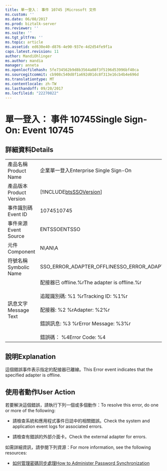 ```yaml
---
title: 單一登入： 事件 10745 |Microsoft 文件
ms.custom: ''
ms.date: 06/08/2017
ms.prod: biztalk-server
ms.reviewer: ''
ms.suite: ''
ms.tgt_pltfrm: ''
ms.topic: article
ms.assetid: ed630e40-d876-4e90-937e-4d2d54fe9f1a
caps.latest.revision: 11
author: MandiOhlinger
ms.author: mandia
manager: anneta
ms.openlocfilehash: 5fe734562b9d8b3564a08f3f5196d53996bf40ca
ms.sourcegitcommit: cb908c540d8f1a692d01dc8f313e16cb4b4e696d
ms.translationtype: MT
ms.contentlocale: zh-TW
ms.lasthandoff: 09/20/2017
ms.locfileid: "22270822"
---
```

# <a name="single-sign-on-event-10745"></a><span data-ttu-id="2068a-102">單一登入： 事件 10745</span><span class="sxs-lookup"><span data-stu-id="2068a-102">Single Sign-On: Event 10745</span></span>
## <a name="details"></a><span data-ttu-id="2068a-103">詳細資料</span><span class="sxs-lookup"><span data-stu-id="2068a-103">Details</span></span>  
  
|||  
|-|-|  
|<span data-ttu-id="2068a-104">產品名稱</span><span class="sxs-lookup"><span data-stu-id="2068a-104">Product Name</span></span>|<span data-ttu-id="2068a-105">企業單一登入</span><span class="sxs-lookup"><span data-stu-id="2068a-105">Enterprise Single Sign-On</span></span>|  
|<span data-ttu-id="2068a-106">產品版本</span><span class="sxs-lookup"><span data-stu-id="2068a-106">Product Version</span></span>|[!INCLUDE[btsSSOVersion](../includes/btsssoversion-md.md)]|  
|<span data-ttu-id="2068a-107">事件識別碼</span><span class="sxs-lookup"><span data-stu-id="2068a-107">Event ID</span></span>|<span data-ttu-id="2068a-108">10745</span><span class="sxs-lookup"><span data-stu-id="2068a-108">10745</span></span>|  
|<span data-ttu-id="2068a-109">事件來源</span><span class="sxs-lookup"><span data-stu-id="2068a-109">Event Source</span></span>|<span data-ttu-id="2068a-110">ENTSSO</span><span class="sxs-lookup"><span data-stu-id="2068a-110">ENTSSO</span></span>|  
|<span data-ttu-id="2068a-111">元件</span><span class="sxs-lookup"><span data-stu-id="2068a-111">Component</span></span>|<span data-ttu-id="2068a-112">N\A</span><span class="sxs-lookup"><span data-stu-id="2068a-112">N\A</span></span>|  
|<span data-ttu-id="2068a-113">符號名稱</span><span class="sxs-lookup"><span data-stu-id="2068a-113">Symbolic Name</span></span>|<span data-ttu-id="2068a-114">SSO_ERROR_ADAPTER_OFFLINE</span><span class="sxs-lookup"><span data-stu-id="2068a-114">SSO_ERROR_ADAPTER_OFFLINE</span></span>|  
|<span data-ttu-id="2068a-115">訊息文字</span><span class="sxs-lookup"><span data-stu-id="2068a-115">Message Text</span></span>|<span data-ttu-id="2068a-116">配接器已 offline.%r</span><span class="sxs-lookup"><span data-stu-id="2068a-116">The adapter is offline.%r</span></span><br /><br /> <span data-ttu-id="2068a-117">追蹤識別碼: %1 %r</span><span class="sxs-lookup"><span data-stu-id="2068a-117">Tracking ID: %1%r</span></span><br /><br /> <span data-ttu-id="2068a-118">配接器: %2 %r</span><span class="sxs-lookup"><span data-stu-id="2068a-118">Adapter: %2%r</span></span><br /><br /> <span data-ttu-id="2068a-119">錯誤訊息: %3 %r</span><span class="sxs-lookup"><span data-stu-id="2068a-119">Error Message: %3%r</span></span><br /><br /> <span data-ttu-id="2068a-120">錯誤碼： %4</span><span class="sxs-lookup"><span data-stu-id="2068a-120">Error Code: %4</span></span>|  
  
## <a name="explanation"></a><span data-ttu-id="2068a-121">說明</span><span class="sxs-lookup"><span data-stu-id="2068a-121">Explanation</span></span>  
 <span data-ttu-id="2068a-122">這個錯誤事件表示指定的配接器已離線。</span><span class="sxs-lookup"><span data-stu-id="2068a-122">This Error event indicates that the specified adapter is offline.</span></span>  
  
## <a name="user-action"></a><span data-ttu-id="2068a-123">使用者動作</span><span class="sxs-lookup"><span data-stu-id="2068a-123">User Action</span></span>  
 <span data-ttu-id="2068a-124">若要解決這個錯誤，請執行下列一個或多個動作：</span><span class="sxs-lookup"><span data-stu-id="2068a-124">To resolve this error, do one or more of the following:</span></span>  
  
-   <span data-ttu-id="2068a-125">請檢查系統和應用程式事件日誌中的相關錯誤。</span><span class="sxs-lookup"><span data-stu-id="2068a-125">Check the system and application event logs for associated errors.</span></span>  
  
-   <span data-ttu-id="2068a-126">請檢查有錯誤的外部介面卡。</span><span class="sxs-lookup"><span data-stu-id="2068a-126">Check the external adapter for errors.</span></span>  
  
 <span data-ttu-id="2068a-127">如需詳細資訊，請參閱下列資源：</span><span class="sxs-lookup"><span data-stu-id="2068a-127">For more information, see the following resources:</span></span>  
  
-   [<span data-ttu-id="2068a-128">如何管理密碼同步處理</span><span class="sxs-lookup"><span data-stu-id="2068a-128">How to Administer Password Synchronization</span></span>](../core/how-to-administer-password-synchronization.md)